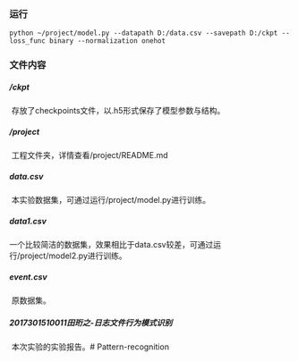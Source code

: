 ### 运行

```shell
python ~/project/model.py --datapath D:/data.csv --savepath D:/ckpt --loss_func binary --normalization onehot
```



### 文件内容

##### /ckpt

​	存放了checkpoints文件，以.h5形式保存了模型参数与结构。

##### /project

​	工程文件夹，详情查看/project/README.md

##### data.csv

​	本实验数据集，可通过运行/project/model.py进行训练。

##### data1.csv

​	一个比较简洁的数据集，效果相比于data.csv较差，可通过运行/project/model2.py进行训练。

##### event.csv

​	原数据集。

##### 2017301510011田珩之-日志文件行为模式识别

​	本次实验的实验报告。# Pattern-recognition
